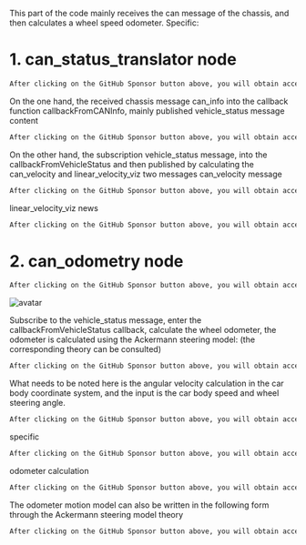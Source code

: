 This part of the code mainly receives the can message of the chassis, and then calculates a wheel speed odometer. Specific: 

#  1. can_status_translator node 

  ```python  
After clicking on the GitHub Sponsor button above, you will obtain access permissions to my private code repository ( https://github.com/slowlon/my_code_bar ) to view this blog code. By searching the code number of this blog, you can find the code you need, code number is: 2024020309573688939
  ```  
 On the one hand, the received chassis message can_info into the callback function callbackFromCANInfo, mainly published vehicle_status message content 

  ```python  
After clicking on the GitHub Sponsor button above, you will obtain access permissions to my private code repository ( https://github.com/slowlon/my_code_bar ) to view this blog code. By searching the code number of this blog, you can find the code you need, code number is: 2024020309573688939
  ```  
 On the other hand, the subscription vehicle_status message, into the callbackFromVehicleStatus and then published by calculating the can_velocity and linear_velocity_viz two messages can_velocity message 

  ```python  
After clicking on the GitHub Sponsor button above, you will obtain access permissions to my private code repository ( https://github.com/slowlon/my_code_bar ) to view this blog code. By searching the code number of this blog, you can find the code you need, code number is: 2024020309573688939
  ```  
 linear_velocity_viz news 

  ```python  
After clicking on the GitHub Sponsor button above, you will obtain access permissions to my private code repository ( https://github.com/slowlon/my_code_bar ) to view this blog code. By searching the code number of this blog, you can find the code you need, code number is: 2024020309573688939
  ```  
#  2. can_odometry node 

  ```python  
After clicking on the GitHub Sponsor button above, you will obtain access permissions to my private code repository ( https://github.com/slowlon/my_code_bar ) to view this blog code. By searching the code number of this blog, you can find the code you need, code number is: 2024020309573688939
  ```  
 ![avatar]( 38769370b9de4ecfa2cee19988ecee96.png) 

 Subscribe to the vehicle_status message, enter the callbackFromVehicleStatus callback, calculate the wheel odometer, the odometer is calculated using the Ackermann steering model: (the corresponding theory can be consulted) 

  ```python  
After clicking on the GitHub Sponsor button above, you will obtain access permissions to my private code repository ( https://github.com/slowlon/my_code_bar ) to view this blog code. By searching the code number of this blog, you can find the code you need, code number is: 2024020309573688939
  ```  
 What needs to be noted here is the angular velocity calculation in the car body coordinate system, and the input is the car body speed and wheel steering angle. 

  ```python  
After clicking on the GitHub Sponsor button above, you will obtain access permissions to my private code repository ( https://github.com/slowlon/my_code_bar ) to view this blog code. By searching the code number of this blog, you can find the code you need, code number is: 2024020309573688939
  ```  
 specific 

  ```python  
After clicking on the GitHub Sponsor button above, you will obtain access permissions to my private code repository ( https://github.com/slowlon/my_code_bar ) to view this blog code. By searching the code number of this blog, you can find the code you need, code number is: 2024020309573688939
  ```  
 odometer calculation 

  ```python  
After clicking on the GitHub Sponsor button above, you will obtain access permissions to my private code repository ( https://github.com/slowlon/my_code_bar ) to view this blog code. By searching the code number of this blog, you can find the code you need, code number is: 2024020309573688939
  ```  
 The odometer motion model can also be written in the following form through the Ackermann steering model theory 

  ```python  
After clicking on the GitHub Sponsor button above, you will obtain access permissions to my private code repository ( https://github.com/slowlon/my_code_bar ) to view this blog code. By searching the code number of this blog, you can find the code you need, code number is: 2024020309573688939
  ```  
